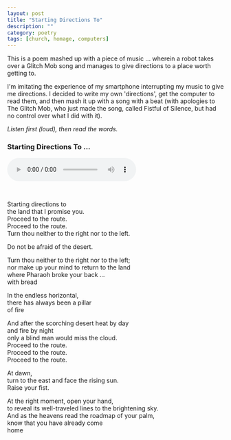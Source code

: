 ```yaml
---
layout: post
title: "Starting Directions To"
description: ""
category: poetry
tags: [church, homage, computers]
---
```


This is a poem mashed up with a piece of music ... wherein a robot takes over a Glitch Mob song and manages to give directions to a place worth getting to.

I'm imitating the experience of my smartphone interrupting my music to give me directions. I decided to write my own 'directions', get the computer to read them, and then mash it up with a song with a beat (with apologies to The Glitch Mob, who just made the song, called Fistful of Silence, but had no control over what I did with it).

*Listen first (loud), then read the words.*  

### Starting Directions To ...

<audio width="300" height="32" controls="controls">
    <source src="/assets/startingdirectionsto.mp3" type="audio/mpeg" />
</audio>

<p>&nbsp; </p>
 
Starting directions to  
the land that I promise you.  
Proceed to the route.  
Proceed to the route.  
Turn thou neither to the right nor to the left.  

Do not be afraid of the desert.  

Turn thou neither to the right nor to the left;  
nor make up your mind to return to the land  
where Pharaoh broke your back ...  
with bread  

In the endless horizontal,  
there has always been a pillar  
of fire  

And after the scorching desert heat by day   
and fire by night  
only a blind man would miss the cloud.  
Proceed to the route.  
Proceed to the route.  
Proceed to the route.  

At dawn,  
turn to the east and face the rising sun.  
Raise your fist.  

At the right moment, open your hand,  
to reveal its well-traveled lines to the brightening sky.  
And as the heavens read the roadmap of your palm,  
know that you have already come  
home  